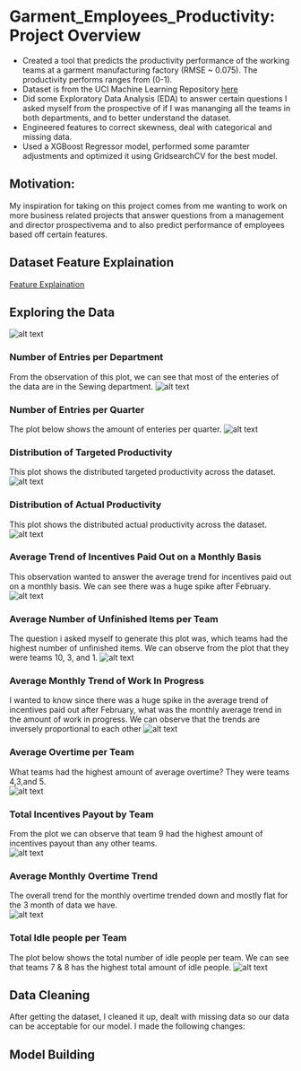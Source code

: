 # Garment_Employees_Productivity: Project Overview

* Created a tool that predicts the productivity performance of the working teams at a garment manufacturing factory (RMSE ~ 0.075). The productivity performs ranges from (0-1).
* Dataset is from the UCI Machine Learning Repository [here](https://archive.ics.uci.edu/ml/datasets/Productivity+Prediction+of+Garment+Employees)
* Did some Exploratory Data Analysis (EDA) to answer certain questions I asked myself from the prospective of if I was mananging all the teams in both departments, and to better understand the dataset.
* Engineered features to correct skewness, deal with categorical and missing data.
* Used a XGBoost Regressor model, performed some paramter adjustments and optimized it using GridsearchCV for the best model.

## __Motivation__: 

My inspiration for taking on this project comes from me wanting to work on more business related projects that answer questions from a management and director prospectivema and to also predict performance of employees based off certain features.

## Dataset Feature Explaination
[Feature Explaination](https://github.com/faithfulalabi/Garment_Employees_Productivity/blob/main/Garment_Project_Feature_Description.txt)

## Exploring the Data 
 ![alt text](https://github.com/faithfulalabi/African_Crisis/blob/main/EDA_GIF.gif?raw=true)
 
### Number of Entries per Department
From the observation of this plot, we can see that most of the enteries of the data are in the Sewing department.
![alt text](https://github.com/faithfulalabi/Garment_Employees_Productivity/blob/main/eda_assets/Entry_per_Department.png?raw=true)

### Number of Entries per Quarter 
The plot below shows the amount of enteries per quarter.
![alt text](https://github.com/faithfulalabi/Garment_Employees_Productivity/blob/main/eda_assets/Entry_per_Quarter.png?raw=true)

### Distribution of Targeted Productivity
This plot shows the distributed targeted productivity across the dataset.
![alt text](https://github.com/faithfulalabi/Garment_Employees_Productivity/blob/main/eda_assets/Targeted_Productivity_Distribution.png?raw=true)

### Distribution of Actual Productivity
This plot shows the distributed actual productivity across the dataset.
![alt text](https://github.com/faithfulalabi/Garment_Employees_Productivity/blob/main/eda_assets/Actual_Productivity_Distribution.png?raw=true)

### Average Trend of Incentives Paid Out on a Monthly Basis
This observation wanted to answer the average trend for incentives paid out on a monthly basis. We can see there was a huge spike after February. 
![alt text](https://github.com/faithfulalabi/Garment_Employees_Productivity/blob/main/eda_assets/Average_Incentives_Paid_out_Monthly.png?raw=true)

### Average Number of Unfinished Items per Team
The question i asked myself to generate this plot was, which teams had the highest number of unfinished items. We can observe from the plot that they were teams 10, 3, and 1. 
![alt text](https://github.com/faithfulalabi/Garment_Employees_Productivity/blob/main/eda_assets/Average_Number_of_Unfinished_Items_per_Team.png?raw=true)

### Average Monthly Trend of Work In Progress
I wanted to know since there was a huge spike in the average trend of incentives paid out after February, what was the monthly average trend in the amount of work in progress. We can observe that the trends are inversely proportional to each other
![alt text](https://github.com/faithfulalabi/Garment_Employees_Productivity/blob/main/eda_assets/Average_Monthly_Work_In_Progress.png?raw=true)

### Average Overtime per Team
What teams had the highest amount of average overtime? They were teams 4,3,and 5.    
![alt text](https://github.com/faithfulalabi/Garment_Employees_Productivity/blob/main/eda_assets/Average_Overtime_per_Team.png?raw=true)

### Total Incentives Payout by Team
From the plot we can observe that team 9 had the highest amount of incentives payout than any other teams.    
![alt text](https://github.com/faithfulalabi/Garment_Employees_Productivity/blob/main/eda_assets/Total_Incentive_Payout_by_Team.png?raw=true)

### Average Monthly Overtime Trend
The overall trend for the monthly overtime trended down and mostly flat for the 3 month of data we have.     
![alt text](https://github.com/faithfulalabi/Garment_Employees_Productivity/blob/main/eda_assets/Average_Overtime_Trend.png?raw=true)

### Total Idle people per Team
The plot below shows the total number of idle people per team. We can see that teams 7 & 8 has the highest total amount of idle people. 
![alt text](https://github.com/faithfulalabi/Garment_Employees_Productivity/blob/main/eda_assets/Sum_of_Idle_Men_per_Team.png?raw=true)

## Data Cleaning
After getting the dataset, I cleaned it up, dealt with missing data so our data can be acceptable for our model. I made the following changes:







## Model Building
